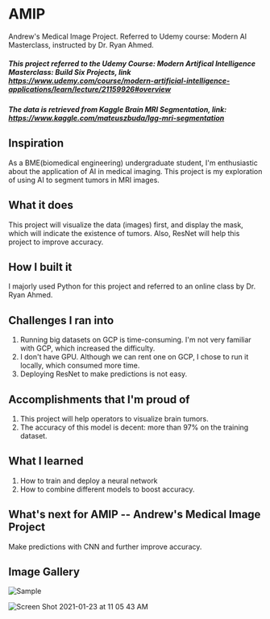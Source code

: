 # AMIP
Andrew's Medical Image Project. Referred to Udemy course: Modern AI Masterclass, instructed by Dr. Ryan Ahmed.

##### This project referred to the Udemy Course: Modern Artifical Intelligence Masterclass: Build Six Projects, link https://www.udemy.com/course/modern-artificial-intelligence-applications/learn/lecture/21159926#overview
##### The data is retrieved from Kaggle Brain MRI Segmentation, link: https://www.kaggle.com/mateuszbuda/lgg-mri-segmentation

## Inspiration
As a BME(biomedical engineering) undergraduate student, I'm enthusiastic about the application of AI in medical imaging. This project is my exploration of using AI to segment tumors in MRI images.

## What it does
This project will visualize the data (images) first, and display the mask, which will indicate the existence of tumors.
Also, ResNet will help this project to improve accuracy. 

## How I built it
I majorly used Python for this project and referred to an online class by Dr. Ryan Ahmed.

## Challenges I ran into
1. Running big datasets on GCP is time-consuming. I'm not very familiar with GCP, which increased the difficulty.
2. I don't have GPU. Although we can rent one on GCP, I chose to run it locally, which consumed more time.
3. Deploying ResNet to make predictions is not easy.

## Accomplishments that I'm proud of
1. This project will help operators to visualize brain tumors.
2. The accuracy of this model is decent: more than 97% on the training dataset.

## What I learned
1. How to train and deploy a neural network
2. How to combine different models to boost accuracy.

## What's next for AMIP -- Andrew's Medical Image Project
Make predictions with CNN and further improve accuracy.

## Image Gallery
![Sample](https://user-images.githubusercontent.com/43218650/105607530-3bbd1d00-5d6d-11eb-94e2-6ad22b656907.jpg)

![Screen Shot 2021-01-23 at 11 05 43 AM](https://user-images.githubusercontent.com/43218650/105607567-6f984280-5d6d-11eb-944c-9e694ad6f603.png)


